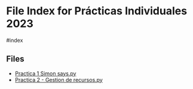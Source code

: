 # File Index for Prácticas Individuales 2023
#index

## Files

- [Practica 1 Simon says.py](https://github.com/Grado-en-Gestion-de-la-Ciberseguridad/1-Ciberseguridad-web/tree/v4/content/Ciber%20I%202223/II%20CUATRI/PROGRAMACI%C3%93N%20I/Pr%C3%A1cticas%20Individuales%202023/Practica%201%20Simon%20says.py)
- [Practica 2 - Gestion de recursos.py](https://github.com/Grado-en-Gestion-de-la-Ciberseguridad/1-Ciberseguridad-web/tree/v4/content/Ciber%20I%202223/II%20CUATRI/PROGRAMACI%C3%93N%20I/Pr%C3%A1cticas%20Individuales%202023/Practica%202%20-%20Gestion%20de%20recursos.py)
